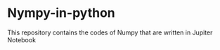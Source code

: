 # Nympy-in-python
This repository contains the codes of Numpy that are written in 
Jupiter Notebook 
